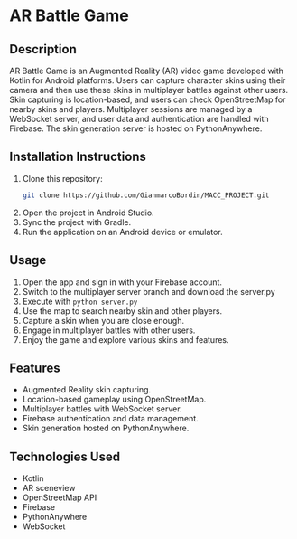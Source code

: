 # AR Battle Game

## Description

AR Battle Game is an Augmented Reality (AR) video game developed with Kotlin for Android platforms. Users can capture character skins using their camera and then use these skins in multiplayer battles against other users. Skin capturing is location-based, and users can check OpenStreetMap for nearby skins and players. Multiplayer sessions are managed by a WebSocket server, and user data and authentication are handled with Firebase. The skin generation server is hosted on PythonAnywhere.

## Installation Instructions

1. Clone this repository:
    ```bash
    git clone https://github.com/GianmarcoBordin/MACC_PROJECT.git
    ```
2. Open the project in Android Studio.
3. Sync the project with Gradle.
4. Run the application on an Android device or emulator.

## Usage

1. Open the app and sign in with your Firebase account.
2. Switch to the multiplayer server branch and download the server.py
3. Execute with ```python server.py```
5. Use the map to search nearby skin and other players.
6. Capture a skin when you are close enough.
7. Engage in multiplayer battles with other users.
8. Enjoy the game and explore various skins and features.

## Features

- Augmented Reality skin capturing.
- Location-based gameplay using OpenStreetMap.
- Multiplayer battles with WebSocket server.
- Firebase authentication and data management.
- Skin generation hosted on PythonAnywhere.

## Technologies Used

- Kotlin
- AR sceneview
- OpenStreetMap API
- Firebase
- PythonAnywhere
- WebSocket
